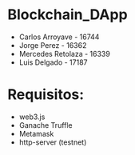 # Blockchain_DApp
- Carlos Arroyave - 16744
- Jorge Perez - 16362
- Mercedes Retolaza - 16339
- Luis Delgado - 17187

# Requisitos:

 -  web3.js
 -  Ganache Truffle
 -  Metamask
 -  http-server (testnet)
